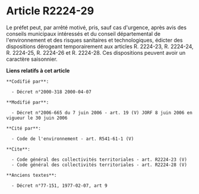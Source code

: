 # Article R2224-29

Le préfet peut, par arrêté motivé, pris, sauf cas d'urgence, après avis des conseils municipaux intéressés et du conseil
départemental de l'environnement et des risques sanitaires et technologiques, édicter des dispositions dérogeant
temporairement aux articles R. 2224-23, R. 2224-24, R. 2224-25, R. 2224-26 et R. 2224-28. Ces dispositions peuvent avoir un
caractère saisonnier.

**Liens relatifs à cet article**

	**Codifié par**:

	  - Décret n°2000-318 2000-04-07

	**Modifié par**:

	  - Décret n°2006-665 du 7 juin 2006 - art. 19 (V) JORF 8 juin 2006 en vigueur le 30 juin 2006

	**Cité par**:

	  - Code de l'environnement - art. R541-61-1 (V)

	**Cite**:

	  - Code général des collectivités territoriales - art. R2224-23 (V)
	  - Code général des collectivités territoriales - art. R2224-28 (V)

	**Anciens textes**:

	  - Décret n°77-151, 1977-02-07, art 9
